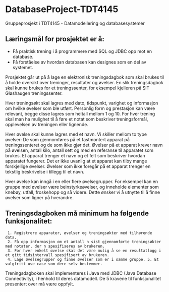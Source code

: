 # DatabaseProject-TDT4145
Gruppeprosjekt i TDT4145 - Datamodellering og databasesystemer

Læringsmål for prosjektet er å:
-
  - Få praktisk trening i å programmere med SQL og JDBC opp mot en database. 
  - Få forståelse av hvordan databasen kan designes som en del av systemet. 
 
 
Prosjektet går ut på å lage en elektronisk treningsdagbok som skal brukes til å holde oversikt over treninger, resultater og øvelser. En slik treningsdagbok skal kunne brukes for et treningssenter, for eksempel kjelleren på SiT Gløshaugen treningssenter.  
 
Hver treningsøkt skal lagres med dato, tidspunkt, varighet og informasjon om hvilke øvelser som ble utført. Personlig form og prestasjon kan være relevant, begge disse lagres som heltall mellom 1 og 10. For hver trening skal man ha mulighet til å føre et notat som beskriver treningsformål, opplevelsen av treningen eller lignende.  
 
Hver øvelse skal kunne lagres med et navn. Vi skiller mellom to type øvelser: De som gjennomføres på et fastmontert apparat på treningssenteret og de som ikke gjør det. Øvelser på et apparat krever navn på øvelsen, antall kilo, antall sett og med en referanse til apparatet som brukes. Et apparat trenger et navn og et felt som beskriver hvordan apparatet fungerer. Det er ikke uvanlig at et apparat kan tilby mange forskjellige øvelser. Øvelser som ikke foregår på et apparat trenger en tekstlig beskrivelse i tillegg til et navn.  
 
Hver øvelse kan inngå i en eller flere øvelsegrupper. For eksempel kan en gruppe med øvelser være beinstyrkeøvelser, og inneholde elementer som knebøy, utfall, froskehopp og så videre. Dette ønsker vi å utnytte til å finne øvelser som ligner på hverandre. 
 
Treningsdagboken må minimum ha følgende funksjonalitet:
- 
	 1. Registrere apparater, øvelser og treningsøkter med tilhørende data. 
	 2. Få opp informasjon om et antall n sist gjennomførte treningsøkter med notater, der n spesifiseres av brukeren. 
	 3. For hver enkelt øvelse skal det være mulig å se en resultatlogg i et gitt tidsintervall spesifisert av brukeren.  
	 4. Lage øvelsegrupper og finne øvelser som er i samme gruppe. 5. Et valgfritt use case som dere selv bestemmer. 

Treningsdagboken skal implementeres i Java med JDBC (Java Database Connectivity), i henhold til deres datamodell. De 5 kravene til funksjonalitet presentert over må være oppfylt. 

